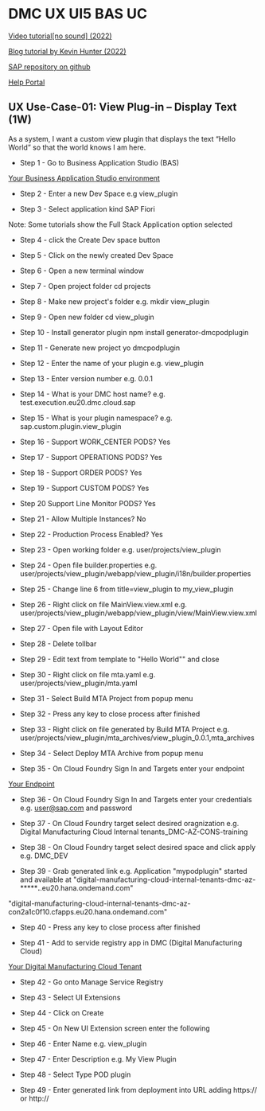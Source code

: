 # DMC UX UI5 BAS UC

[Video tutorial[no sound] (2022)](https://video.sap.com/media/t/1_w70n5iet)

[Blog tutorial by Kevin Hunter (2022)](https://blogs.sap.com/2022/04/11/building-a-custom-digital-manufacturing-cloud-pod-plugin-the-easy-way/)

[SAP repository on github](https://github.com/SAP-samples/digital-manufacturing-extension-samples/blob/main/dm-podplugin-extensions/ExecutionPodPluginTemplate_and_Example/documentation/InstallationAndConfigurationGuide.pdf)

[Help Portal](https://help.sap.com/docs/sap-digital-manufacturing/pod-plugin-developer-s-guide/creating-and-deploying-custom-pod-plugins?q=dmc%20host%20name)

## UX Use-Case-01: View Plug-in – Display Text (1W)
As a system, I want a custom view plugin that displays the text “Hello World” so that the world knows I am here.

- Step 1 - Go to Business Application Studio (BAS)

[Your Business Application Studio environment](https://dmc-az-cons-training.eu20cf.applicationstudio.cloud.sap/index.html)

- Step 2 - Enter a new Dev Space
e.g view_plugin

- Step 3 - Select application kind
SAP Fiori

Note: Some tutorials show the Full Stack Application option selected

- Step 4 - click the Create Dev space button

- Step 5 - Click on the newly created Dev Space

- Step 6 - Open a new terminal window

- Step 7 - Open project folder
cd projects

- Step 8 - Make new project's folder
e.g. mkdir view_plugin

- Step 9 - Open new folder
cd view_plugin

- Step 10 - Install generator plugin
npm install generator-dmcpodplugin

- Step 11 - Generate new project
yo dmcpodplugin

- Step 12 - Enter the name of your plugin
e.g. view_plugin

- Step 13 - Enter version number
e.g. 0.0.1

- Step 14 - What is your DMC host name?
e.g. test.execution.eu20.dmc.cloud.sap

- Step 15 - What is your plugin namespace?
e.g. sap.custom.plugin.view_plugin

- Step 16 - Support WORK_CENTER PODS?
Yes

- Step 17 - Support OPERATIONS PODS?
Yes

- Step 18 - Support ORDER PODS?
Yes

- Step 19 - Support CUSTOM PODS?
Yes

- Step 20 Support Line Monitor PODS?
Yes

- Step 21 - Allow Multiple Instances?
No

- Step 22 - Production Process Enabled?
Yes

- Step 23 - Open working folder 
e.g. user/projects/view_plugin

- Step 24 - Open file builder.properties
e.g. user/projects/view_plugin/webapp/view_plugin/i18n/builder.properties

- Step 25 - Change line 6 from title=view_plugin to my_view_plugin

- Step 26 - Right click on file MainView.view.xml
e.g. user/projects/view_plugin/webapp/view_plugin/view/MainView.view.xml

- Step 27 - Open file with Layout Editor

- Step 28 - Delete tollbar

- Step 29 - Edit text from template to "Hello World"" and close

- Step 30 - Right click on file mta.yaml
e.g. user/projects/view_plugin/mta.yaml

- Step 31 - Select Build MTA Project from popup menu

- Step 32 - Press any key to close process after finished

- Step 33 - Right click on file generated by Build MTA Project
e.g. user/projects/view_plugin/mta_archives/view_plugin_0.0.1,mta_archives

- Step 34 - Select Deploy MTA Archive from popup menu

- Step 35 - On Cloud Foundry Sign In and Targets enter your endpoint

[Your Endpoint](https://api.cf.eu20.hana.ondemand.com/) 

- Step 36 - On Cloud Foundry Sign In and Targets enter your credentials
e.g. user@sap.com and password

- Step 37 - On Cloud Foundry target select desired oragnization
e.g. Digital Manufacturing Cloud Internal tenants_DMC-AZ-CONS-training

- Step 38 - On Cloud Foundry target select desired space and click apply
e.g. DMC_DEV

- Step 39 - Grab generated link
e.g. Application "mypodplugin" started and available at "digital-manufacturing-cloud-internal-tenants-dmc-az-***********.******.eu20.hana.ondemand.com"

"digital-manufacturing-cloud-internal-tenants-dmc-az-con2a1c0f10.cfapps.eu20.hana.ondemand.com"

- Step 40 - Press any key to close process after finished

- Step 41 - Add to servide registry app in DMC (Digital Manufacturing Cloud)

[Your Digital Manufacturing Cloud Tenant](https://dmc-az-cons-training.test.execution.eu20.dmc.cloud.sap/cp.portal/site?sap-language=en#Shell-home)

- Step 42 - Go onto Manage Service Registry

- Step 43 - Select UI Extensions

- Step 44 - Click on Create

- Step 45 - On New UI Extension screen enter the following

- Step 46 - Enter Name
e.g. view_plugin

- Step 47 - Enter Description
e.g. My View Plugin

- Step 48 - Select Type POD plugin

- Step 49 - Enter generated link from deployment into URL adding https:// or http://